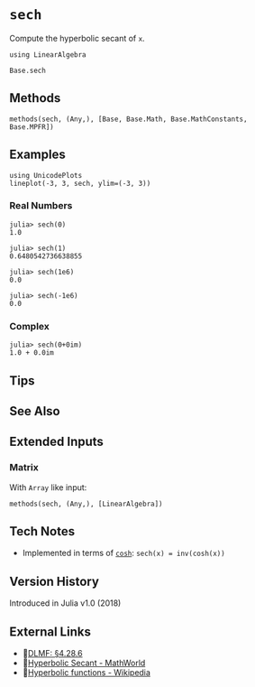 # `sech`

Compute the hyperbolic secant of `x`.

```@setup repl_only
using LinearAlgebra
```
```@docs
Base.sech
```


## Methods

```@repl
methods(sech, (Any,), [Base, Base.Math, Base.MathConstants, Base.MPFR])
```


## Examples

```@repl
using UnicodePlots
lineplot(-3, 3, sech, ylim=(-3, 3))
```

### Real Numbers
```jldoctest
julia> sech(0)
1.0

julia> sech(1)
0.6480542736638855

julia> sech(1e6)
0.0

julia> sech(-1e6)
0.0
```

### Complex
```jldoctest
julia> sech(0+0im)
1.0 + 0.0im
```

## Tips


## See Also



## Extended Inputs

### Matrix
With `Array` like input:
```@repl repl_only
methods(sech, (Any,), [LinearAlgebra])
```


## Tech Notes

- Implemented in terms of [`cosh`](@ref): `sech(x) = inv(cosh(x))`


## Version History

Introduced in Julia v1.0 (2018)


## External Links
- 🔗[DLMF: §4.28.6](https://dlmf.nist.gov/4.28#E6)
- 🔗[Hyperbolic Secant - MathWorld](https://mathworld.wolfram.com/HyperbolicSecant.html)
- 🔗[Hyperbolic functions - Wikipedia](https://en.wikipedia.org/wiki/Hyperbolic_functions)

